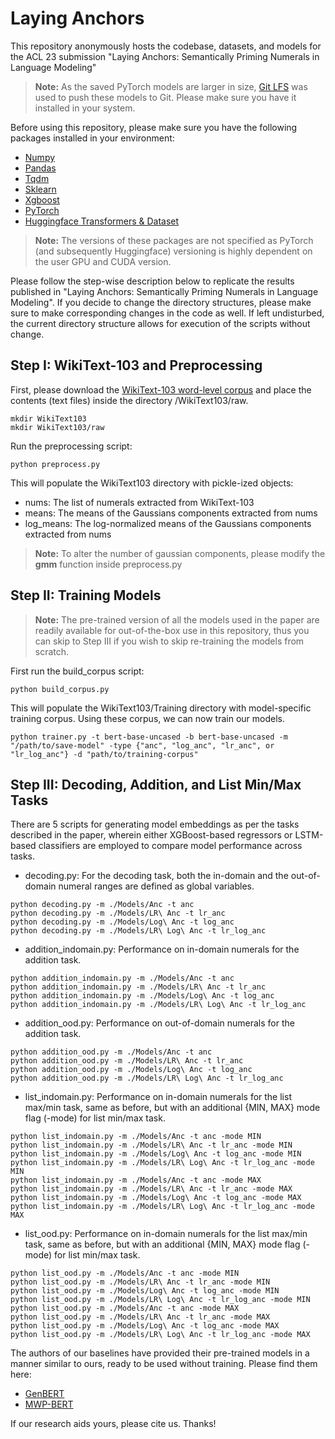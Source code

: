 # Laying Anchors
This repository anonymously hosts the codebase, datasets, and models for the ACL 23 submission "Laying Anchors: Semantically Priming Numerals in Language Modeling" 

> **Note:** As the saved PyTorch models are larger in size, [Git LFS](https://git-lfs.github.com/) was used to push these models to Git. Please make sure you have it installed in your system.


Before using this repository, please make sure you have the following packages installed in your environment:
- [Numpy](https://numpy.org/)
- [Pandas](https://pandas.pydata.org/)
- [Tqdm](https://github.com/tqdm/tqdm)
- [Sklearn](https://scikit-learn.org/)
- [Xgboost](https://xgboost.readthedocs.io/)
- [PyTorch](https://pytorch.org/)
- [Huggingface Transformers & Dataset](https://huggingface.co/)

> **Note:** The versions of these packages are not specified as PyTorch (and subsequently Huggingface) versioning is highly dependent on the user GPU and CUDA version.

Please follow the step-wise description below to replicate the results published in "Laying Anchors: Semantically Priming Numerals in Language Modeling". If you decide to change the directory structures, please make sure to make corresponding changes in the code as well. If left undisturbed, the current directory structure allows for execution of the scripts without change.

## Step I: WikiText-103 and Preprocessing

First, please download the [WikiText-103 word-level corpus](https://www.salesforce.com/products/einstein/ai-research/the-wikitext-dependency-language-modeling-dataset/) and place the contents (text files) inside the directory /WikiText103/raw.
```
mkdir WikiText103
mkdir WikiText103/raw
```

Run the preprocessing script:
```
python preprocess.py
```

This will populate the WikiText103 directory with pickle-ized objects:
- nums: The list of numerals extracted from WikiText-103
- means: The means of the Gaussians components extracted from nums
- log_means: The log-normalized means of the Gaussians components extracted from nums

> **Note:** To alter the number of gaussian components, please modify the **gmm** function inside preprocess.py

## Step II: Training Models

> **Note:** The pre-trained version of all the models used in the paper are readily available for out-of-the-box use in this repository, thus you can skip to Step III if you wish to skip re-training the models from scratch. 

First run the build_corpus script:
```
python build_corpus.py
```
This will populate the WikiText103/Training directory with model-specific training corpus. Using these corpus, we can now train our models.
```
python trainer.py -t bert-base-uncased -b bert-base-uncased -m "/path/to/save-model" -type {"anc", "log_anc", "lr_anc", or "lr_log_anc"} -d "path/to/training-corpus" 
```

## Step III: Decoding, Addition, and List Min/Max Tasks

There are 5 scripts for generating model embeddings as per the tasks described in the paper, wherein either XGBoost-based regressors or LSTM-based classifiers are employed to compare model performance across tasks.

- decoding.py: For the decoding task, both the in-domain and the out-of-domain numeral ranges are defined as global variables.
```
python decoding.py -m ./Models/Anc -t anc
python decoding.py -m ./Models/LR\ Anc -t lr_anc
python decoding.py -m ./Models/Log\ Anc -t log_anc
python decoding.py -m ./Models/LR\ Log\ Anc -t lr_log_anc
```
- addition_indomain.py: Performance on in-domain numerals for the addition task.
```
python addition_indomain.py -m ./Models/Anc -t anc
python addition_indomain.py -m ./Models/LR\ Anc -t lr_anc
python addition_indomain.py -m ./Models/Log\ Anc -t log_anc
python addition_indomain.py -m ./Models/LR\ Log\ Anc -t lr_log_anc
```
- addition_ood.py: Performance on out-of-domain numerals for the addition task.
```
python addition_ood.py -m ./Models/Anc -t anc
python addition_ood.py -m ./Models/LR\ Anc -t lr_anc
python addition_ood.py -m ./Models/Log\ Anc -t log_anc
python addition_ood.py -m ./Models/LR\ Log\ Anc -t lr_log_anc
```
- list_indomain.py: Performance on in-domain numerals for the list max/min task, same as before, but with an additional {MIN, MAX} mode flag (-mode) for list min/max task.
```
python list_indomain.py -m ./Models/Anc -t anc -mode MIN
python list_indomain.py -m ./Models/LR\ Anc -t lr_anc -mode MIN
python list_indomain.py -m ./Models/Log\ Anc -t log_anc -mode MIN
python list_indomain.py -m ./Models/LR\ Log\ Anc -t lr_log_anc -mode MIN
python list_indomain.py -m ./Models/Anc -t anc -mode MAX
python list_indomain.py -m ./Models/LR\ Anc -t lr_anc -mode MAX
python list_indomain.py -m ./Models/Log\ Anc -t log_anc -mode MAX
python list_indomain.py -m ./Models/LR\ Log\ Anc -t lr_log_anc -mode MAX
```
- list_ood.py: Performance on in-domain numerals for the list max/min task, same as before, but with an additional {MIN, MAX} mode flag (-mode) for list min/max task.
```
python list_ood.py -m ./Models/Anc -t anc -mode MIN
python list_ood.py -m ./Models/LR\ Anc -t lr_anc -mode MIN
python list_ood.py -m ./Models/Log\ Anc -t log_anc -mode MIN
python list_ood.py -m ./Models/LR\ Log\ Anc -t lr_log_anc -mode MIN
python list_ood.py -m ./Models/Anc -t anc -mode MAX
python list_ood.py -m ./Models/LR\ Anc -t lr_anc -mode MAX
python list_ood.py -m ./Models/Log\ Anc -t log_anc -mode MAX
python list_ood.py -m ./Models/LR\ Log\ Anc -t lr_log_anc -mode MAX
```
The authors of our baselines have provided their pre-trained models in a manner similar to ours, ready to be used without training. Please find them here:
- [GenBERT](https://github.com/ag1988/injecting_numeracy)
- [MWP-BERT](https://github.com/LZhenwen/MWP-BERT)

If our research aids yours, please cite us. Thanks!
